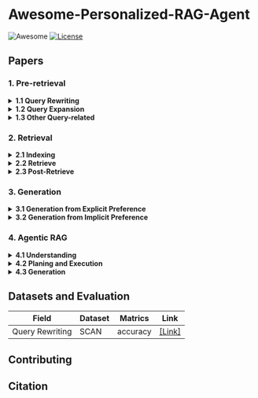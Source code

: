 # Awesome-Personalized-RAG-Agent

![Awesome](https://awesome.re/badge.svg)  [![License](https://img.shields.io/badge/License-Apache%202.0-blue.svg)](https://opensource.org/licenses/Apache-2.0)

## Papers

### 1. Pre-retrieval
<details><summary><b>1.1 Query Rewriting</b></summary>

<p>

 **Name** | **Title** |              **Personalized presentation**              | **Publication** |                **Paper Link**                | **Code Link**                |
|:---:|:---|:-------------------------------------------------------:|:---------------:|:---:|:--------------------------------------------:|
| Least-to-most Prompting | Least-to-Most Prompting Enables Complex Reasoning in Large Language Models |     Split by sub-query terms in different questions     |    ICLR 2023    | [[Link]](https://openreview.net/forum?id=WZH7099tgfM) |


</p>
</details>

<details><summary><b>1.2 Query Expansion</b></summary>
<p>


</p>
</details>

<details><summary><b>1.3 Other Query-related</b></summary>
<p>


</p>
</details>

### 2. Retrieval
<details><summary><b>2.1 Indexing </b></summary>
<p>
  
 **Name** | **Title** |              **Personalized presentation**              | **Publication** |                **Paper Link**                | **Code Link**                |
|:---:|:---|:-------------------------------------------------------:|:---------------:|:---:|:--------------------------------------------:|
| Least-to-most Prompting | Least-to-Most Prompting Enables Complex Reasoning in Large Language Models |     Split by sub-query terms in different questions     |    ICLR 2023    | [[Link]](https://openreview.net/forum?id=WZH7099tgfM) |


</p>
</details>

<details><summary><b>2.2 Retrieve </b></summary>
<p>

 **Name** | **Title** |              **Personalized presentation**              | **Publication** |                **Paper Link**                | **Code Link**                |
|:---:|:---|:-------------------------------------------------------:|:---------------:|:---:|:--------------------------------------------:|
|            | Optimization Methods for  Personalizing Large Language Models through Retrieval Augmentation | Gradients based on personalized scores | SIGIR 2024         | [[Link]](https://dl.acm.org/doi/pdf/10.1145/3626772.3657783) |                                                              |
| MeMemo     | MeMemo: On-device Retrieval  Augmentation for Private and Personalized Text Generation | 保护隐私数据的工作，使用户能够隐私和高效的检索               | SIGIR 2024 (short) | https://dl.acm.org/doi/pdf/10.1145/3626772.3657662 | https://github.com/poloclub/mememo                           |
| LAPS       | Doing Personal LAPS:  LLM-Augmented Dialogue Construction for Personalized Multi-Session  Conversational Search | 利用LLM在会话历史中生成用户的偏好，并利用人工检验            | SIGIR 2024         | https://dl.acm.org/doi/pdf/10.1145/3626772.3657815 | https://github.com/informagi/laps                            |
|            | Partner Matters! An Empirical  Study on Fusing Personas for Personalized Response Selection in  Retrieval-Based Chatbots | 个性化对话系统                                               | SIGIR 2021         | https://dl.acm.org/doi/pdf/10.1145/3404835.3462858 | https://github.com/JasonForJoy/Personalized-Response-Selection |
| ERRA       | Explainable Recommendation with  Personalized Review Retrieval and Aspect Learning | 使用注意力机制封装个性化信息                                 | ACL 2023           | https://arxiv.org/pdf/2306.12657                   | https://github.com/Complex-data/ERRA                         |
|            | RECAP: Retrieval-Enhanced  Context-Aware Prefix Encoder for Personalized Dialogue Response Generation | 设计了一个分层 transformer  检索器，它可以根据不同的目标用户进行个性化的历史检索 | ACL 2023           | https://arxiv.org/pdf/2306.07206                   | https://github.com/isi-nlp/RECAP                             |
| HEART      | HEART-felt Narratives:     Tracing Empathy and Narrative Style in Personal Stories with LLMs | LLM 在从 HEART 中提取叙事元素，分析写作风格                  | EMNLP 2024         | https://arxiv.org/pdf/2405.17633                   | https://github.com/mitmedialab/heartfelt-narratives-emnlp    |
| OPPU       | Democratizing Large Language  Models via Personalized Parameter-Efficient Fine-tuning | 使用用户的个人行为历史微调 PEFT 模块，个性化的 PEFT  参数封装了行为模式和偏好。 | EMNLP 2024         | https://arxiv.org/pdf/2402.04401                   | https://github.com/TamSiuhin/OPPU                            |
| LAPDOG     | Learning Retrieval Augmentation  for Personalized Dialogue Generation | 提出一个用于检索有用信息以丰富角色的检索器和一个用于生成对话的生成器，用于将额外的上下文信息集成到个性化对话生成中 | EMNLP 2023         | https://arxiv.org/pdf/2406.18847                   | https://github.com/hqsiswiliam/LAPDOG                        |
| UniMP      | Towards Unified Multi-Modal  Personalization: Large Vision-Language Models for Generative Recommendation  and Beyond | 统一的数据格式，以摄取用户历史记录信息,有助于生成多模态输出以满足个人需求 | ICLR 2024          | https://arxiv.org/pdf/2403.10667                   |                                                              |
|            | Personalized Language Generation  via Bayesian Metric Augmented Retrieval | 使检索机制适应用户的偏好                                     | Arxiv              | https://openreview.net/pdf?id=n1LiKueC4F           |                                                              |
|            | Leveraging Similar Users for  Personalized Language Modeling with Limited Data | 利用来自相似用户的数据为新用户构建个性化 LM 的方法           | ACL 2022           | https://aclanthology.org/2022.acl-long.122.pdf     |                                                              |
| UIA        | A Personalized Dense Retrieval  Framework for     Unified Information Access | 使用注意力网络对用户数据加权学习表征，同时对模型进行个性化微调 | SIGIR 2023         | https://dl.acm.org/doi/pdf/10.1145/3539618.3591626 | https://github.com/HansiZeng/UIA                             |
| XPERT      | Personalized Retrieval over  Millions of Items               | 将个性化的用户数据作为输入来生成个性化的用户以及物品表征来进行retrieval | SIGIR 2023         | https://dl.acm.org/doi/pdf/10.1145/3539618.3591749 | https://github.com/personalizedretrieval/xpert               |
| DPSR       | Towards personalized and  semantic retrieval: An end-to-end solution for e-commerce search via  embedding learning | 数据输入不同，把加入了用户不同的数据称为模型的个性化版本     | SIGIR 2020         | https://dl.acm.org/doi/pdf/10.1145/3397271.3401446 |                                                              |
| PersonalTM | PersonalTM: Transformer Memory  for Personalized Retrieval   | 将用户个性化信息作为embedding利用transformer计算相似度来进行retrieval | SIGIR 2023 (short) | https://dl.acm.org/doi/pdf/10.1145/3539618.3592037 |                                                              |
|            | A zero attention model for  personalized product search      | 根据当前查询和用户信息自动确定何时以及如何个性化搜索结果     | CIKM 2019          | https://dl.acm.org/doi/pdf/10.1145/3357384.3357980 |                                                              |
| RTM        | Learning a Fine-Grained  Review-based Transformer Model for Personalized Product Search | 提出基于评论的 transformer 模型来个性化产品搜索  ，能实现更细粒度的匹配、动态用户/项目表示、泛化能力和个性化 | SIGIR 2021         | https://dl.acm.org/doi/pdf/10.1145/3404835.3462911 | https://github.com/kepingbi/ProdSearch                       |

</p>
</details>

<details><summary><b>2.3 Post-Retrieve</b></summary>
<p>



</p>
</details>

### 3. Generation
<details><summary><b>3.1 Generation from Explicit Preference</b></summary>
<p>



</p>
</details>

<details><summary><b>3.2 Generation from Implicit Preference</b></summary>
<p>



</p>
</details>

### 4. Agentic RAG

<details><summary><b> 4.1 Understanding </b></summary>
<p>



</p>
</details>

<details><summary><b> 4.2 Planing and Execution </b></summary>
<p>



</p>
</details>

<details><summary><b> 4.3 Generation </b></summary>
<p>



</p>
</details>


## Datasets and Evaluation

|    **Field**    | **Dataset**  |    **Matrics**  | **Link**   |
|:---------------:|:--------|:-----------:|:-----------:|
| Query Rewriting | SCAN | accuracy | [[Link]](https://openreview.net/forum?id=WZH7099tgfM) |

## Contributing


## Citation
